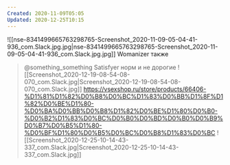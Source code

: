 ```yaml
---
Created: 2020-11-09T05:05
Updated: 2020-12-25T10:15
---
```

![[nse-8341499665763298765-Screenshot_2020-11-09-05-04-41-936_com.Slack.jpg.jpg|nse-8341499665763298765-Screenshot_2020-11-09-05-04-41-936_com.Slack.jpg.jpg]]
Womanizer также

> @something_something Satisfyer норм и не дорогие
![[Screenshot_2020-12-19-08-54-08-070_com.Slack.jpg|Screenshot_2020-12-19-08-54-08-070_com.Slack.jpg]]
https://vsexshop.ru/store/products/66406-%D1%81%D1%82%D0%B8%D0%BC%D1%83%D0%BB%D1%8F%D1%82%D0%BE%D1%80-%D0%BA%D0%BB%D0%B8%D1%82%D0%BE%D1%80%D0%B0-%D0%B2%D1%83%D0%BC%D0%B0%D0%BD%D0%B0%D0%B9%D0%B7%D0%B5%D1%80-%D0%BF%D1%80%D0%B5%D0%BC%D0%B8%D1%83%D0%BC
![[Screenshot_2020-12-25-10-14-43-337_com.Slack.jpg|Screenshot_2020-12-25-10-14-43-337_com.Slack.jpg]]